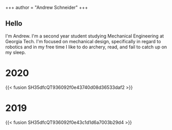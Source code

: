+++
author = "Andrew Schneider"
+++
## Hello
I'm Andrew. I'm a second year student studying Mechanical Engineering at Georgia Tech. I'm focused on mechanical design, specifically in regard to robotics and in my free time I like to do archery, read, and fail to catch up on my sleep.

# 2020

{{< fusion SH35dfcQT936092f0e43740d08d36533daf2 >}}

# 2019

{{< fusion SH35dfcQT936092f0e43c1d1d6a7003b29d4 >}}